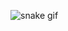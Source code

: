 ![snake gif](https://github.com/Jeanine19/Jeanine19/blob/output/github-contribution-grid-snake.svg)
